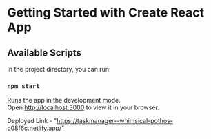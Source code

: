 # Getting Started with Create React App


## Available Scripts

In the project directory, you can run:

### `npm start`

Runs the app in the development mode.\
Open [http://localhost:3000](http://localhost:3000) to view it in your browser.

Deployed Link - "https://taskmanager--whimsical-pothos-c08f6c.netlify.app/"